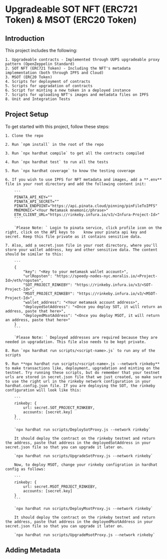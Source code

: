 # Upgradeable SOT NFT (ERC721 Token) & MSOT (ERC20 Token)

## Introduction

This project includes the following:

    1. Upgradeable contracts - Implemented through UUPS upgradeable proxy pattern (OpenZeppelin Standard)
    2. SOT NFT (ERC721 Token) - Including the NFT's metadata implementation (both through IPFS and Cloud)
    3. MSOT (ERC20 Token)
    4. Scripts for deployment of contracts 
    5. Scripts for upgradation of contracts
    6. Script for minting a new token in a deployed instance
    7. Scripts for uploading NFT's images and metadata files on IPFS
    8. Unit and Integration Tests

## Project Setup

To get started with this project, follow these steps:
    
    1. Clone the repo

    2. Run `npm install` in the root of the repo

    3. Run `npx hardhat compile` to get all the contracts compiled

    4. Run `npx hardhat test` to run all the tests

    5. Run `npx hardhat coverage` to know the testing coverage

    6. If you wish to use IPFS for NFT metadata and images, add a **.env** file in your root directory and add the following content init:

        ```
        PINATA_API_KEY=""
        PINATA_API_SECRET=""
        PINATA_ENDPOINT="https://api.pinata.cloud/pinning/pinFileToIPFS"
        MNEMONIC="<Your Metamask mnemonic/phrase>"
        ETH_CLIENT_URL="https://rinkeby.infura.io/v3/<Infura-Project-Id>"
        ```

        `Please Note: ` Login to pinata service, click profile icon on the right, click on the API keys to    know your pinata api key and secret. Keep this file private as it contains sensitive data.    

    7. Also, add a secret.json file in your root directory, where you'll store your wallet address, key and other sensitive data. The content should be similar to this:

        ```   
        {
            "key": "<Key to your metamask wallet account>",
            "urlRopsten": "https://speedy-nodes-nyc.moralis.io/<Project-Id>/eth/ropsten",
            "SOT_PROJECT_RINKEBY": "https://rinkeby.infura.io/v3/<SOT-Project-Id>",
            "MSOT_PROJECT_RINKEBY": "https://rinkeby.infura.io/v3/<MSOT-Project-Id>",
            "wallet_address": "<Your metamask account address>",
            "deployedSotAddress": "<Once you deploy SOT, it will return an address, paste that here>",
            "deployedMsotAddress": "<Once you deploy MSOT, it will return an address, paste that here>"
        }
        ```

        `Please Note: ` Deployed addresses are required because they are needed in upgradation. This file also needs to be kept private.

    8. Run `npx hardhat run scripts/<script-name>.js` to run any of the scripts

    9. Run **npx hardhat run scripts/<script-name>.js --network rinkeby** to make transactions like, deployment, upgradation and minting on the testnet. Try running these scripts, but do remember that your testnet urls are stored in secret.json file that we just created, so make sure to use the right url in the rinkeby network configuration in your hardhat.config.json file. If you are deploying the SOT, the rinkeby configuration will look like this: 

        ```
        rinkeby: {
            url: secret.SOT_PROJECT_RINKEBY, 
            accounts: [secret.key] 
        }
        ```

        `npx hardhat run scripts/DeploySotProxy.js --network rinkeby`

        It should deploy the contract on the rinkeby testnet and return the address, paste that address in the deployedSotAddress in your secret.json file so that you can upgrade it later on.

        `npx hardhat run scripts/UpgradeSotProxy.js --network rinkeby`
        
        Now, to deploy MSOT, change your rinkeby configration in hardhat config as follows:

        ```
        rinkeby: {
            url: secret.MSOT_PROJECT_RINKEBY, 
            accounts: [secret.key] 
        }
        ```

        `npx hardhat run scripts/DeployMsotProxy.js --network rinkeby`

        It should deploy the contract on the rinkeby testnet and return the address, paste that address in the deployedMsotAddress in your secret.json file so that you can upgrade it later on.

        `npx hardhat run scripts/UpgradeMsotProxy.js --network rinkeby`

## Adding Metadata


